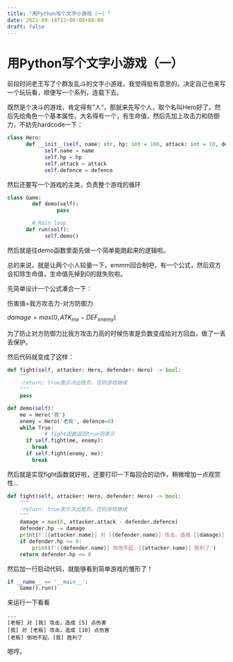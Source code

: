 ```yaml
---
title: "用Python写个文字小游戏（一）"
date: 2021-09-14T12:00:00+08:00
draft: false
---
```

# 用Python写个文字小游戏（一）

前段时间老王写了个群友乱斗的文字小游戏，我觉得挺有意思的，决定自己也来写一个玩玩看，顺便写一个系列，连载下去。

既然是个决斗的游戏，肯定得有”人“，那就来先写个人，取个名叫Hero好了。然后先给角色一个基本属性，大名得有一个，有生命值，然后先加上攻击力和防御力，不妨先hardcode一下：

```python
class Hero:
	  def __init__(self, name: str, hp: int = 100, attack: int = 10, defence: int = 5):
		    self.name = name
		    self.hp = hp
		    self.attack = attack
		    self.defence = defence
```

然后还要写一个游戏的主类，负责整个游戏的循环

```python
class Game:
		def demo(self):
				pass

		# Main loop
	  def run(self):
		    self.demo()
```

然后就是往demo函数里面先做一个简单能跑起来的逻辑啦。

总的来说，就是让两个小人较量一下，emmm回合制吧，有一个公式，然后双方会扣除生命值，生命值先掉到0的就失败啦。

先简单设计一个公式凑合一下：

伤害值=我方攻击力-对方防御力

$damage=max(0, ATK_{me}-DEF_{enemy})$

为了防止对方防御力比我方攻击力高的时候伤害是负数变成给对方回血，做了一丢丢保护。

然后代码就变成了这样：

```python
def fight(self, attacker: Hero, defender: Hero) -> bool:
    """
    :return: true表示决出胜负，否则游戏继续
    """
    pass

def demo(self):
    me = Hero('我')
    enemy = Hero('老板', defence=0)
    while True:
			# fight函数返回true则表示
      if self.fight(me, enemy):
        break
      if self.fight(enemy, me):
        break
```

然后就是实现fight函数就好啦，还要打印一下每回合的动作，稍微增加一点观赏性...

```python
def fight(self, attacker: Hero, defender: Hero) -> bool:
    """
    :return: true表示决出胜负，否则游戏继续
    """
    damage = max(0, attacker.attack - defender.defence)
    defender.hp -= damage
    print(f'[{attacker.name}] 对 [{defender.name}] 攻击，造成 [{damage}] 点伤害')
    if defender.hp <= 0:
        print(f'[{defender.name}] 倒地不起，[{attacker.name}] 胜利了')
    return defender.hp <= 0
```

然后加一行启动代码，就能够看到简单游戏的雏形了！

```python
if __name__ == '__main__':
    Game().run()
```

来运行一下看看

```
...
[老板] 对 [我] 攻击，造成 [5] 点伤害
[我] 对 [老板] 攻击，造成 [10] 点伤害
[老板] 倒地不起，[我] 胜利了
```

嗯哼。
